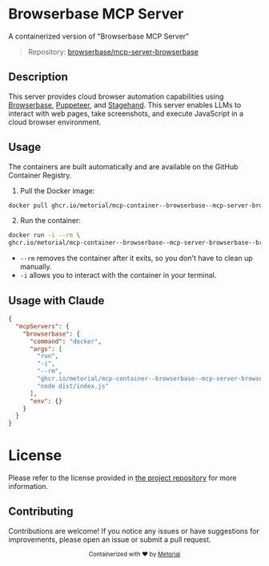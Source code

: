 
# Browserbase MCP Server

A containerized version of "Browserbase MCP Server"

> Repository: [browserbase/mcp-server-browserbase](https://github.com/browserbase/mcp-server-browserbase)

## Description

This server provides cloud browser automation capabilities using [Browserbase](https://www.browserbase.com/), [Puppeteer](https://pptr.dev/), and [Stagehand](https://github.com/browserbase/stagehand). This server enables LLMs to interact with web pages, take screenshots, and execute JavaScript in a cloud browser environment.


## Usage

The containers are built automatically and are available on the GitHub Container Registry.

1. Pull the Docker image:

```bash
docker pull ghcr.io/metorial/mcp-container--browserbase--mcp-server-browserbase--browserbase
```

2. Run the container:

```bash
docker run -i --rm \ 
ghcr.io/metorial/mcp-container--browserbase--mcp-server-browserbase--browserbase  "node dist/index.js"
```

- `--rm` removes the container after it exits, so you don't have to clean up manually.
- `-i` allows you to interact with the container in your terminal.




## Usage with Claude

```json
{
  "mcpServers": {
    "browserbase": {
      "command": "docker",
      "args": [
        "run",
        "-i",
        "--rm",
        "ghcr.io/metorial/mcp-container--browserbase--mcp-server-browserbase--browserbase",
        "node dist/index.js"
      ],
      "env": {}
    }
  }
}
```

# License

Please refer to the license provided in [the project repository](https://github.com/browserbase/mcp-server-browserbase) for more information.

## Contributing

Contributions are welcome! If you notice any issues or have suggestions for improvements, please open an issue or submit a pull request.

<div align="center">
  <sub>Containerized with ❤️ by <a href="https://metorial.com">Metorial</a></sub>
</div>
  